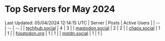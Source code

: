 # Top Servers for May 2024
Last Updated: 05/04/2024 12:14:15 UTC
| Server | Posts | Active Users |
| -- | -- | -- |
| [techhub.social](https://techhub.social/tags/PowerShell) | 4 | 3 |
| [mastodon.social](https://mastodon.social/tags/PowerShell) | 2 | 2 |
| [chaos.social](https://chaos.social/tags/PowerShell) | 1 | 1 |
| [fosstodon.org](https://fosstodon.org/tags/PowerShell) | 1 | 1 |
| [mstdn.social](https://mstdn.social/tags/PowerShell) | 1 | 1 |
